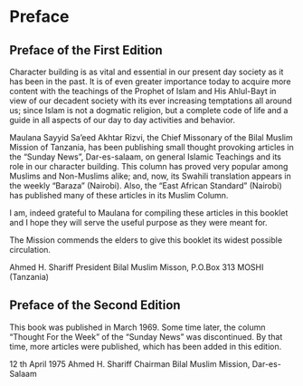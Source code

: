 Preface
=======

Preface of the First Edition
----------------------------

Character building is as vital and essential in our present day society
as it has been in the past. It is of even greater importance today to
acquire more content with the teachings of the Prophet of Islam and His
Ahlul-Bayt in view of our decadent society with its ever increasing
temptations all around us; since Islam is not a dogmatic religion, but a
complete code of life and a guide in all aspects of our day to day
activities and behavior.

Maulana Sayyid Sa’eed Akhtar Rizvi, the Chief Missonary of the Bilal
Muslim Mission of Tanzania, has been publishing small thought provoking
articles in the “Sunday News”, Dar-es-salaam, on general Islamic
Teachings and its role in our character building. This column has proved
very popular among Muslims and Non-Muslims alike; and, now, its Swahili
translation appears in the weekly “Baraza” (Nairobi). Also, the “East
African Standard” (Nairobi) has published many of these articles in its
Muslim Column.

I am, indeed grateful to Maulana for compiling these articles in this
booklet and I hope they will serve the useful purpose as they were meant
for.

The Mission commends the elders to give this booklet its widest possible
circulation.

Ahmed H. Shariff
President
Bilal Muslim Misson,
P.O.Box 313
MOSHI (Tanzania)

Preface of the Second Edition
-----------------------------

This book was published in March 1969. Some time later, the column
“Thought For the Week” of the “Sunday News” was discontinued. By that
time, more articles were published, which has been added in this
edition.

12 th April 1975
Ahmed H. Shariff
Chairman Bilal Muslim Mission,
Dar-es-Salaam


